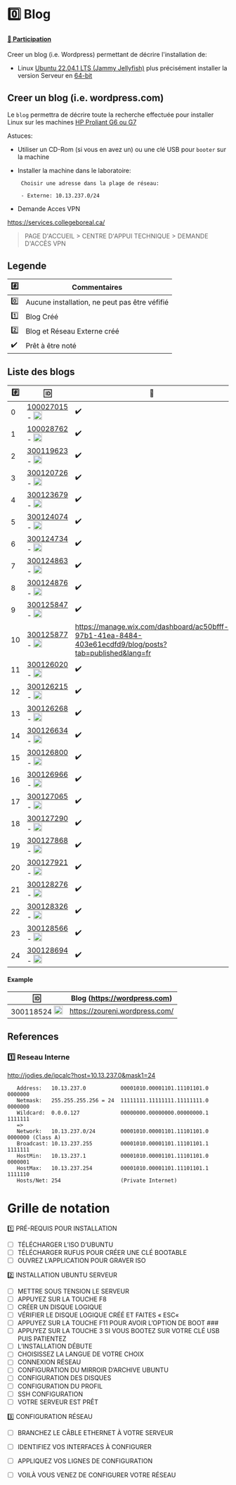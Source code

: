 # :zero: Blog

#### [:tada: Participation](.scripts/Participation.md)


Creer un blog (i.e. Wordpress) permettant de décrire l'installation de:

* Linux [Ubuntu 22.04.1 LTS (Jammy Jellyfish)](https://releases.ubuntu.com/jammy) plus précisément installer la version  Serveur en [64-bit](https://releases.ubuntu.com/jammy/ubuntu-22.04.1-live-server-amd64.iso)

## Creer un blog (i.e. wordpress.com)

Le `blog` permettra de décrire toute la recherche effectuée pour installer Linux sur les machines [HP Proliant G6 ou G7](https://github.com/CollegeBoreal/Laboratoires/tree/master/3202/proliant)

Astuces: 

* Utiliser un CD-Rom (si vous en avez un) ou une clé USB pour `booter` sur la machine

* Installer la machine dans le laboratoire:

       Choisir une adresse dans la plage de réseau:
       
       - Externe: 10.13.237.0/24

* Demande Acces VPN

https://services.collegeboreal.ca/

> PAGE D'ACCUEIL > CENTRE D'APPUI TECHNIQUE > DEMANDE D'ACCÈS VPN
       
## Legende

| :hash:             | Commentaires                                  |
|--------------------|-----------------------------------------------|
| :zero:             | Aucune installation, ne peut pas être véfifié |
| :one:              | Blog Créé                                     |
| :two:              | Blog et Réseau Externe créé                   |
| :heavy_check_mark: | Prêt à être noté                              |

## Liste des blogs

|:hash:| :id:      | :scroll: |  Blog (https://wordpress.com)                                                    | [VPN](https://github.com/CollegeBoreal/Tutoriels/tree/main/V.VPN)  | [Check](README.md#legende) | [Reseau Interne](README.md#one-reseau-interne)| Baie |
|------|-----------|----------|-----------------------------------------------------------------------------------|------|--------------------|---------------|----|
| 0 | [100027015](100027015/README.md) - <image src='https://avatars0.githubusercontent.com/u/97314874?s=460&v=4' width=20 height=20></image> | :heavy_check_mark: | https://uh126887258.wordpress.com//  |✔️| :heavy_check_mark: | steeve@10.13.237.42 | :four::two: |
| 1 | [100028762](100028762/README.md) - <image src='https://avatars0.githubusercontent.com/u/96226008?s=460&v=4' width=20 height=20></image> | :heavy_check_mark: | https://bmjcx5.wixsite.com/computerspeed-inc| :heavy_check_mark: | :heavy_check_mark: | madmax@10.13.237.29 | :two::nine: |
| 2 | [300119623](300119623/README.md) - <image src='https://avatars0.githubusercontent.com/u/97314467?s=460&v=4' width=20 height=20></image> | :heavy_check_mark: |  https://gazamariode1.wixsite.com/college-boreal | :heavy_check_mark: | :heavy_check_mark: | mariodeg@10.13.237.13 | :one::three: |
| 3 | [300120726](300120726/README.md) - <image src='https://avatars0.githubusercontent.com/u/105461057?s=460&v=4' width=20 height=20></image> | :heavy_check_mark: | https://pasmibalayi02.wixsite.com/my-site | :heavy_check_mark: | :heavy_check_mark: | pasmibalayi@10.13.237.17 | :one::seven: | 
| 4 | [300123679](300123679/README.md) - <image src='https://avatars0.githubusercontent.com/u/105458655?s=460&v=4' width=20 height=20></image> | :heavy_check_mark: | https://hponnan04.wixsite.com/installation-linux  | :heavy_check_mark: | :heavy_check_mark: | hugopo1@10.13.237.30 | :three::zero: |
| 5 | [300124074](300124074/README.md) - <image src='https://avatars0.githubusercontent.com/u/97147101?s=460&v=4' width=20 height=20></image> | :heavy_check_mark: |https://koinaabba20.wixsite.com/myblog | :heavy_check_mark: | :heavy_check_mark: | koinaag@10.13.237.32 | :three::two: |
| 6 | [300124734](300124734/README.md) - <image src='https://avatars0.githubusercontent.com/u/94937145?s=460&v=4' width=20 height=20></image> | :heavy_check_mark: | https://macpro855.wixsite.com/cherkaoui-inc | :heavy_check_mark: | :heavy_check_mark: | superzaf@10.13.237.45 | :four::five: |
| 7 | [300124863](300124863/README.md) - <image src='https://avatars0.githubusercontent.com/u/97644305?s=460&v=4' width=20 height=20></image> | :heavy_check_mark: | https://ahmedlebleu1.wixsite.com/lazrek  | :heavy_check_mark: | :heavy_check_mark: | memedlebleu@10.13.237.26 | :two::six: |
| 8 | [300124876](300124876/README.md) - <image src='https://avatars0.githubusercontent.com/u/98238582?s=460&v=4' width=20 height=20></image> | :heavy_check_mark: | https://300124876.wixsite.com/linux | :heavy_check_mark: | :heavy_check_mark: | hafsa6@10.13.237.28 | :two::eight: |
| 9 | [300125847](300125847/README.md) - <image src='https://avatars0.githubusercontent.com/u/97644650?s=460&v=4' width=20 height=20></image> | :heavy_check_mark: | https://300125847.wixsite.com/chakib | ✔️ | :heavy_check_mark: | chaks@10.13.237.37 | :three::seven: |
| 10 | [300125877](300125847/README.md) - <image src='https://avatars0.githubusercontent.com/u/115741457?s=460&v=4' width=20 height=20></image> |https://manage.wix.com/dashboard/ac50bfff-97b1-41ea-8484-403e61ecdfd9/blog/posts?tab=published&lang=fr | :heavy_check_mark: | pas de blog | :x: | :x: | pas de serveur | :zero::zero: |
| 11 | [300126020](300126020/README.md) - <image src='https://avatars0.githubusercontent.com/u/97989532?s=460&v=4' width=20 height=20></image> | :heavy_check_mark: | https://newcompte1998.wixsite.com/hakimdrai | ✔️ | :heavy_check_mark: | hakimdrai@10.13.237.33 | :three::three: |
| 12 | [300126215](300126215/README.md) - <image src='https://avatars0.githubusercontent.com/u/97623907?s=460&v=4' width=20 height=20></image> | :heavy_check_mark: | https://300126215.wixsite.com/zack-com   | ✔️ | :heavy_check_mark: | ziko@10.13.237.39 | :three::nine: |
| 13 | [300126268](300126268/README.md) - <image src='https://avatars0.githubusercontent.com/u/97314948?s=460&v=4' width=20 height=20></image> | :heavy_check_mark: | https://sedriccruz.wixsite.com/ubuntuservers | :heavy_check_mark: | :heavy_check_mark: | sedric_g@10.13.237.36 | :three::six: |
| 14 | [300126634](300126634/README.md) - <image src='https://avatars0.githubusercontent.com/u/97324827?s=460&v=4' width=20 height=20></image> | :heavy_check_mark: | https://derricktekamd.wixsite.com/franklin | :heavy_check_mark: | :heavy_check_mark: | frank_uranus@10.13.237.34 | :three::four: |
| 15 | [300126800](300126800/README.md) - <image src='https://avatars0.githubusercontent.com/u/105135304?s=460&v=4' width=20 height=20></image> | :heavy_check_mark: | https://rafik952.wixsite.com/rafik952 | ✔️ | :heavy_check_mark: | rafik952@10.13.237.40 | :four::zero: |
| 16 | [300126966](300126966/README.md) - <image src='https://avatars0.githubusercontent.com/u/94937166?s=460&v=4' width=20 height=20></image> | :heavy_check_mark: | https://mbteck.wordpress.com | :heavy_check_mark: | :heavy_check_mark: | bakmomo@10.13.237.31 | :three::one: |
| 17 | [300127065](300127065/README.md) - <image src='https://avatars0.githubusercontent.com/u/97314712?s=460&v=4' width=20 height=20></image> | :heavy_check_mark: | https://300127065.wixsite.com/my-sslimanta | :heavy_check_mark: | :heavy_check_mark: | salimata1@10.13.237.10 | :one::zero: |
| 18 | [300127290](300127290/README.md) - <image src='https://avatars0.githubusercontent.com/u/105463700?s=460&v=4' width=20 height=20></image> | :heavy_check_mark: | https://kitiosoumelesara.wixsite.com/my-site/blog| :heavy_check_mark: | :heavy_check_mark: | sara@10.13.237.35 | :three::five: |
| 19 | [300127868](300127868/README.md) - <image src='https://avatars0.githubusercontent.com/u/113466237?s=460&v=4' width=20 height=20></image> | :heavy_check_mark: | https://mellonassinan.wixsite.com/my-site/blog| :heavy_check_mark: | :heavy_check_mark: | mellon1@10.13.237.8 | :zero::eight: |
| 20 | [300127921](300127921/README.md) - <image src='https://avatars0.githubusercontent.com/u/106841177?s=460&v=4' width=20 height=20></image> | :heavy_check_mark: |  https://jeanjacquesbadou85.wixsite.com/community-life | :heavy_check_mark: | :heavy_check_mark: | tazere96@10.13.237.6 | :zero::six: |
| 21 | [300128276](300128276/README.md) - <image src='https://avatars0.githubusercontent.com/u/113144317?s=460&v=4' width=20 height=20></image> | :heavy_check_mark: |  https://bsoumaila2000.wixsite.com/installation-de-linu/blog | ✔️  |  :heavy_check_mark: | ballo78@10.13.237.41 | :four::zero: | 
| 22 | [300128326](300128326/README.md) - <image src='https://avatars0.githubusercontent.com/u/105472970?s=460&v=4' width=20 height=20></image> | :heavy_check_mark: | https://mdian3998.wixsite.com/monbloglunixserver | :heavy_check_mark: | :heavy_check_mark: | mamadou@10.13.237.2 | :zero::two: |
| 23 | [300128566](300128566/README.md) - <image src='https://avatars0.githubusercontent.com/u/101542761?s=460&v=4' width=20 height=20></image> |:heavy_check_mark:| https://300128566.wixsite.com/umbutu-configuration | :x: | :heavy_check_mark: | diarra1@10.13.237.43 | :four::two: |
| 24 | [300128694](300128694/README.md) - <image src='https://avatars0.githubusercontent.com/u/105947276?s=460&v=4' width=20 height=20></image> | :heavy_check_mark: |  https://falahcen200.wixsite.com/walid | :heavy_check_mark: | :heavy_check_mark: |walid@10.13.237.27 | :two::seven: |

#### Example
| :id:      |   Blog (https://wordpress.com)                          |
|-----------|---------------------------------------------------------|
| 300118524  <image src="https://avatars0.githubusercontent.com/u/56364857?s=400&v=4" width=20 height=20></image> | https://zoureni.wordpress.com/       | 


## References

### :one: Reseau Interne

http://jodies.de/ipcalc?host=10.13.237.0&mask1=24

       Address:   10.13.237.0           00001010.00001101.11101101.0 0000000
       Netmask:   255.255.255.256 = 24  11111111.11111111.11111111.0 0000000
       Wildcard:  0.0.0.127             00000000.00000000.00000000.1 1111111
       =>
       Network:   10.13.237.0/24        00001010.00001101.11101101.0 0000000 (Class A)
       Broadcast: 10.13.237.255         00001010.00001101.11101101.1 1111111
       HostMin:   10.13.237.1           00001010.00001101.11101101.0 0000001
       HostMax:   10.13.237.254         00001010.00001101.11101101.1 1111110
       Hosts/Net: 254                   (Private Internet)

# Grille de notation

:one: PRÉ-REQUIS POUR INSTALLATION
- [ ] TÉLÉCHARGER L’ISO D’UBUNTU
- [ ] TÉLÉCHARGER RUFUS POUR CRÉER UNE CLÉ BOOTABLE
- [ ] OUVREZ L’APPLICATION POUR GRAVER ISO

:two: INSTALLATION UBUNTU SERVEUR
- [ ] METTRE SOUS TENSION LE SERVEUR
- [ ] APPUYEZ SUR LA TOUCHE F8
- [ ] CRÉER UN DISQUE LOGIQUE
- [ ] VÉRIFIER LE DISQUE LOGIQUE CRÉÉ ET FAITES « ESC« 
- [ ] APPUYEZ SUR LA TOUCHE F11 POUR AVOIR L’OPTION DE BOOT ###
- [ ] APPUYEZ SUR LA TOUCHE 3 SI VOUS BOOTEZ SUR VOTRE CLÉ USB PUIS PATIENTEZ
- [ ] L’INSTALLATION DÉBUTE
- [ ] CHOISISSEZ LA LANGUE DE VOTRE CHOIX
- [ ] CONNEXION RÉSEAU
- [ ] CONFIGURATION DU MIRROIR D’ARCHIVE UBUNTU
- [ ] CONFIGURATION DES DISQUES
- [ ] CONFIGURATION DU PROFIL
- [ ] SSH CONFIGURATION
- [ ] VOTRE SERVEUR EST PRÊT

:three: CONFIGURATION RÉSEAU
- [ ] BRANCHEZ LE CÂBLE ETHERNET À VOTRE SERVEUR
- [ ] IDENTIFIEZ VOS INTERFACES À CONFIGURER
- [ ] APPLIQUEZ VOS LIGNES DE CONFIGURATION
- [ ] VOILÀ VOUS VENEZ DE CONFIGURER VOTRE RÉSEAU



